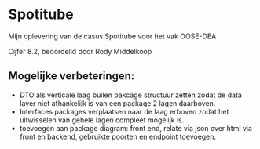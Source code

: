 # Spotitube
Mijn oplevering van de casus Spotitube voor het vak OOSE-DEA

Cijfer 8.2, beoordelld door Rody Middelkoop

## Mogelijke verbeteringen:
- DTO als verticale laag builen pakcage structuur zetten zodat de data layer niet afhankelijk is van een package 2 lagen daarboven.
- Interfaces packages verplaatsen naar de laag erboven zodat het uitwisselen van gehele lagen compleet mogelijk is.
- toevoegen aan package diagram: front end, relate via json over html via front en backend, gebruikte poorten en endpoint toevoegen.
